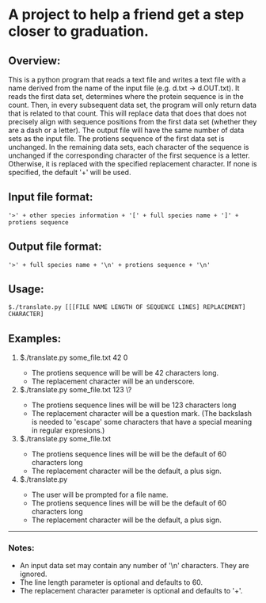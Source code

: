 # A project to help a friend get a step closer to graduation.
## Overview:
This is a python program that reads a text file and writes a text file with a name derived from the name of the input file (e.g. d.txt -> d.OUT.txt). It reads the first data set, determines where the protein sequence is in the count. Then, in every subsequent data set,  the program will only return data that is related to that count. This will replace data that does that does not precisely align with sequence positions from the first data set (whether they are a dash or a letter). The output file will have the same number of data sets  as the input file. The protiens sequence of the first data set is unchanged. In the remaining data sets, each character of the sequence is unchanged if the corresponding character of the first sequence is a letter. Otherwise, it is replaced with the specified replacement character. If none is specified, the default '+' will be used.

## Input file format:
    '>' + other species information + '[' + full species name + ']' + protiens sequence

## Output file format:
    '>' + full species name + '\n' + protiens sequence + '\n'

## Usage:
    $./translate.py [[[FILE NAME LENGTH OF SEQUENCE LINES] REPLACEMENT] CHARACTER]

## Examples:
<ol>
<li>$./translate.py some_file.txt 42 0</li>
<ul>
<li>The protiens sequence will be will be 42 characters long.</li>
<li>The replacement character will be an underscore.</li>
</ul>
<li>$./translate.py some_file.txt 123 \?</li>
<ul>
<li>The protiens sequence lines will be will be 123 characters long</li>
<li>The replacement character will be a question mark. (The backslash is needed to 'escape' some characters that have a special meaning in regular expresions.)</li>
</ul>
<li>$./translate.py some_file.txt</li>
<ul>
<li>The protiens sequence lines will be will be the default of 60 characters long</li>
<li>The replacement character will be the default, a plus sign.</li>
</ul>
<li>$./translate.py</li>
<ul>
<li>The user will be prompted for a file name.</li>
<li>The protiens sequence lines will be will be the default of 60 characters long</li>
<li>The replacement character will be the default, a plus sign.</li>
</ul>
</ol>


---
### Notes:
*   An input data set may contain any number of '\n' characters. They are ignored.
*   The line length parameter is optional and defaults to 60.
*   The replacement character parameter is optional and defaults to '+'.
